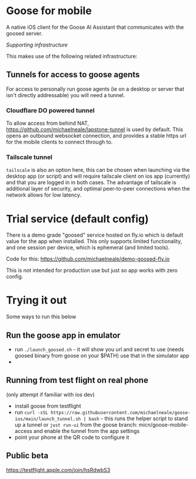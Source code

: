 # Goose for mobile

A native iOS client for the Goose AI Assistant that communicates with the goosed server.

*Supporting infrastructure*

This makes use of the following related infrastructure:

## Tunnels for access to goose agents

For access to personally run goose agents (ie on a desktop or server that isn't directly addressable) you will need a tunnel.

### Cloudflare DO powered tunnel
To allow access from behind NAT, https://github.com/michaelneale/lapstone-tunnel is used by default.
This opens an outbound websocket connection, and provides a stable https url for the mobile clients to connect through to.

### Tailscale tunnel
`tailscale` is also an option here, this can be chosen when launching via the desktop app (or script) and will require tailscale client on ios app (currently) and that you are logged in in both cases. The advantage of tailscale is additional layer of security, and optimal peer-to-peer connections when the network allows for low latency.

# Trial service (default config)

There is a demo grade "goosed" service hosted on fly.io which is default value for the app when installed.
This only supports limited functionality, and one session per device, which is ephemeral (and limited tools).

Code for this: https://github.com/michaelneale/demo-goosed-fly.io

This is not intended for production use but just so app works with zero config.

# Trying it out

Some ways to run this below

## Run the goose app in emulator

* run `./launch_goosed.sh` - it will show you url and secret to use (needs goosed binary from goose on your $PATH)
use that in the simulator app
*

## Running from test flight on real phone

(only attempt if familiar with ios dev)

* install goose from testflight
* run `curl -sSL https://raw.githubusercontent.com/michaelneale/goose-ios/main/launch_tunnel.sh | bash` - this runs the helper script to stand up a tunnel or `just run-ui` from the goose branch: micn/goose-mobile-access and enable the tunnel from the app settings
* point your phone at the QR code to configure it

## Public beta

https://testflight.apple.com/join/hsRdwbS3

